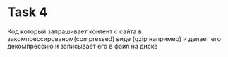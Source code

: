 # Task 4

Код который запрашивает контент с сайта в закомпрессированом(compressed) виде (gzip например) и делает его декомпрессию и записывает его в файл на диске


